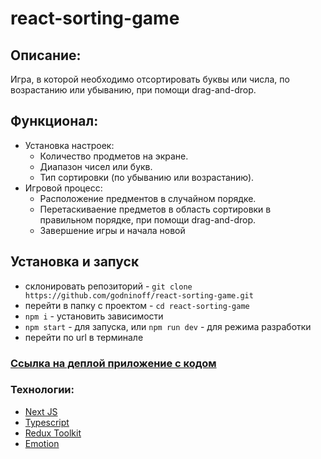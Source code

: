 # react-sorting-game

## Описание:

Игра, в которой необходимо отсортировать буквы или числа, по возрастанию или убыванию, при помощи drag-and-drop.

## **Функционал**:

- Установка настроек:
  - Количество продметов на экране.
  - Диапазон чисел или букв.
  - Тип сортировки (по убыванию или возрастанию).
- Игровой процесс:
  - Расположение предментов в случайном порядке.
  - Перетаскиваение предметов в область сортировки в правильном порядке, при помощи drag-and-drop.
  - Завершение игры и начала новой

## **Установка и запуск**

- склонировать репозиторий - `git clone https://github.com/godninoff/react-sorting-game.git`
- перейти в папку с проектом - `cd react-sorting-game`
- `npm i` - установить зависимости
- `npm start` - для запуска, или `npm run dev` - для режима разработки
- перейти по url в терминале

### [Ссылка на деплой приложение с кодом](https://codesandbox.io/p/github/godninoff/react-sorting-game/draft/misty-haze?file=%2FREADME.md)

### Технологии:

- [Next JS](https://nextjs.org/)
- [Typescript](https://www.typescriptlang.org/)
- [Redux Toolkit](https://redux-toolkit.js.org/)
- [Emotion](https://emotion.sh/docs/introduction)

